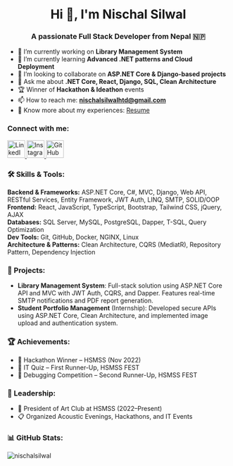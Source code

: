 <h1 align="center">Hi 👋, I'm Nischal Silwal</h1>
<h3 align="center">A passionate Full Stack Developer from Nepal 🇳🇵</h3>

- 🔭 I’m currently working on **Library Management System**
- 🌱 I’m currently learning **Advanced .NET patterns and Cloud Deployment**
- 👯 I’m looking to collaborate on **ASP.NET Core & Django-based projects**
- 💬 Ask me about **.NET Core, React, Django, SQL, Clean Architecture**
- 🏆 Winner of **Hackathon & Ideathon** events
- 📫 How to reach me: **nischalsilwalhtd@gmail.com**
- 📄 Know more about my experiences: [Resume](https://drive.google.com/file/d/1YvTt11dsC0Y05UolWeQeZhgjKmLp2RM_/view?usp=sharing)

<h3 align="left">Connect with me:</h3>
<p align="left">
  <a href="https://linkedin.com/in/nischal-silwal-1ba8b2324/" target="_blank">
    <img src="https://raw.githubusercontent.com/rahuldkjain/github-profile-readme-generator/master/src/images/icons/Social/linked-in-alt.svg" alt="LinkedIn" width="40" height="40"/>
  </a>
  <a href="https://instagram.com/nischalsilwal_" target="_blank">
    <img src="https://raw.githubusercontent.com/rahuldkjain/github-profile-readme-generator/master/src/images/icons/Social/instagram.svg" alt="Instagram" width="40" height="40"/>
  </a>
  <a href="https://github.com/NischalSilwal" target="_blank">
    <img src="https://raw.githubusercontent.com/rahuldkjain/github-profile-readme-generator/master/src/images/icons/Social/github.svg" alt="GitHub" width="40" height="40"/>
  </a>
</p>

<h3 align="left">🛠️ Skills & Tools:</h3>
<p align="left">
  <b>Backend & Frameworks:</b> ASP.NET Core, C#, MVC, Django, Web API, RESTful Services, Entity Framework, JWT Auth, LINQ, SMTP, SOLID/OOP  
  <br>
  <b>Frontend:</b> React, JavaScript, TypeScript, Bootstrap, Tailwind CSS, jQuery, AJAX  
  <br>
  <b>Databases:</b> SQL Server, MySQL, PostgreSQL, Dapper, T-SQL, Query Optimization  
  <br>
  <b>Dev Tools:</b> Git, GitHub, Docker, NGINX, Linux  
  <br>
  <b>Architecture & Patterns:</b> Clean Architecture, CQRS (MediatR), Repository Pattern, Dependency Injection
</p>

<h3 align="left">🚀 Projects:</h3>
<ul>
  <li><strong>Library Management System</strong>: Full-stack solution using ASP.NET Core API and MVC with JWT Auth, CQRS, and Dapper. Features real-time SMTP notifications and PDF report generation.</li>
  <li><strong>Student Portfolio Management</strong> (Internship): Developed secure APIs using ASP.NET Core, Clean Architecture, and implemented image upload and authentication system.</li>
</ul>

<h3 align="left">🏆 Achievements:</h3>
<ul>
  <li>🏅 Hackathon Winner – HSMSS (Nov 2022)</li>
  <li>🥈 IT Quiz – First Runner-Up, HSMSS FEST</li>
  <li>🥉 Debugging Competition – Second Runner-Up, HSMSS FEST</li>
</ul>

<h3 align="left">🌟 Leadership:</h3>
<ul>
  <li>🎨 President of Art Club at HSMSS (2022–Present)</li>
  <li>📋 Organized Acoustic Evenings, Hackathons, and IT Events</li>
</ul>

<h3 align="left">📊 GitHub Stats:</h3>
<p>
  <img align="center" src="https://github-readme-stats.vercel.app/api/top-langs?username=nischalsilwal&show_icons=true&locale=en&layout=compact" alt="nischalsilwal" />
</p>
